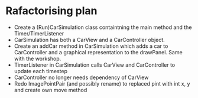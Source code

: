 # Rafactorising plan

- Create a (Run)CarSimulation class containtning the main method and the Timer/TimerListener
- CarSimulation has both a CarView and a CarController object. 
- Create an addCar method in CarSimulation which adds a car to CarController and a graphical representation to the drawPanel. Same with the workshop. 
- TimerListener in CarSimulation calls CarView and CarController to update each timestep
- CarController no longer needs dependency of CarView
- Redo ImagePointPair (and possibly rename) to replaced pint with int x, y and create own move method

